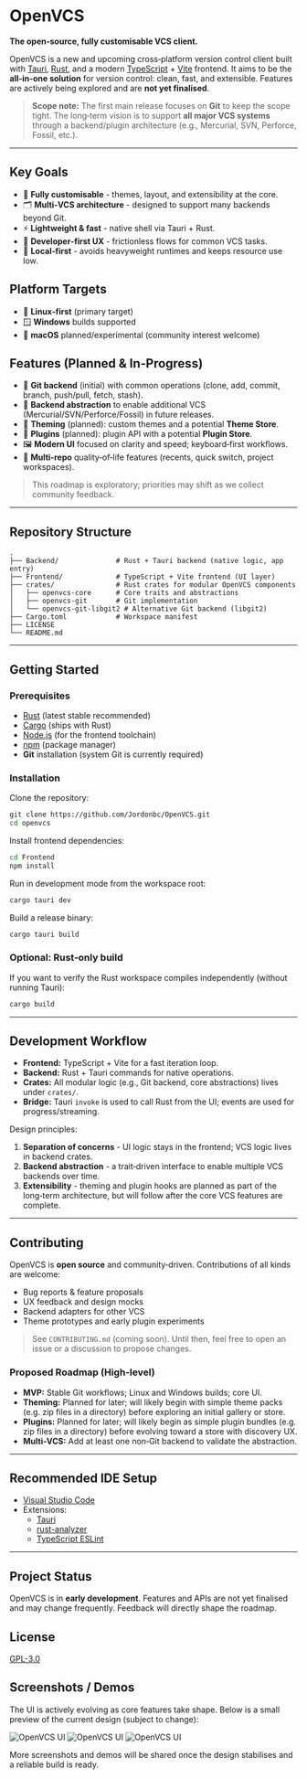 # OpenVCS

**The open‑source, fully customisable VCS client.**

OpenVCS is a new and upcoming cross‑platform version control client built with [Tauri](https://tauri.app/), [Rust](https://www.rust-lang.org/), and a modern [TypeScript](https://www.typescriptlang.org/) + [Vite](https://vitejs.dev/) frontend. It aims to be the **all‑in‑one solution** for version control: clean, fast, and extensible. Features are actively being explored and are **not yet finalised**.

> **Scope note:** The first main release focuses on **Git** to keep the scope tight. The long‑term vision is to support **all major VCS systems** through a backend/plugin architecture (e.g., Mercurial, SVN, Perforce, Fossil, etc.).

---

## Key Goals

- 🧩 **Fully customisable** - themes, layout, and extensibility at the core.
- 🗂 **Multi‑VCS architecture** - designed to support many backends beyond Git.
- ⚡ **Lightweight & fast** - native shell via Tauri + Rust.
- 🧰 **Developer‑first UX** - frictionless flows for common VCS tasks.
- 🧱 **Local‑first** - avoids heavyweight runtimes and keeps resource use low.

## Platform Targets

- 🐧 **Linux‑first** (primary target)
- 🪟 **Windows** builds supported
- 🍏 **macOS** planned/experimental (community interest welcome)

## Features (Planned & In‑Progress)

- 🔗 **Git backend** (initial) with common operations (clone, add, commit, branch, push/pull, fetch, stash).
- 🔌 **Backend abstraction** to enable additional VCS (Mercurial/SVN/Perforce/Fossil) in future releases.
- 🎨 **Theming** (planned): custom themes and a potential **Theme Store**.
- 🧩 **Plugins** (planned): plugin API with a potential **Plugin Store**.
- 🖼 **Modern UI** focused on clarity and speed; keyboard‑first workflows.
- 📁 **Multi‑repo** quality‑of‑life features (recents, quick switch, project workspaces).

> This roadmap is exploratory; priorities may shift as we collect community feedback.

---

## Repository Structure

```
.
├── Backend/              # Rust + Tauri backend (native logic, app entry)
├── Frontend/             # TypeScript + Vite frontend (UI layer)
├── crates/               # Rust crates for modular OpenVCS components
│   ├── openvcs-core      # Core traits and abstractions
│   ├── openvcs-git       # Git implementation
│   └── openvcs-git-libgit2 # Alternative Git backend (libgit2)
├── Cargo.toml            # Workspace manifest
├── LICENSE
└── README.md
```

---

## Getting Started

### Prerequisites

- [Rust](https://www.rust-lang.org/tools/install) (latest stable recommended)
- [Cargo](https://doc.rust-lang.org/cargo/) (ships with Rust)
- [Node.js](https://nodejs.org/) (for the frontend toolchain)
- [npm](https://www.npmjs.com/) (package manager)
- **Git** installation (system Git is currently required)

### Installation

Clone the repository:

```bash
git clone https://github.com/Jordonbc/OpenVCS.git
cd openvcs
```

Install frontend dependencies:

```bash
cd Frontend
npm install
```

Run in development mode from the workspace root:

```bash
cargo tauri dev
```

Build a release binary:

```bash
cargo tauri build
```

### Optional: Rust‑only build

If you want to verify the Rust workspace compiles independently (without running Tauri):

```bash
cargo build
```

---

## Development Workflow

- **Frontend:** TypeScript + Vite for a fast iteration loop.
- **Backend:** Rust + Tauri commands for native operations.
- **Crates:** All modular logic (e.g., Git backend, core abstractions) lives under `crates/`.
- **Bridge:** Tauri `invoke` is used to call Rust from the UI; events are used for progress/streaming.

Design principles:

1. **Separation of concerns** - UI logic stays in the frontend; VCS logic lives in backend crates.
2. **Backend abstraction** - a trait‑driven interface to enable multiple VCS backends over time.
3. **Extensibility** - theming and plugin hooks are planned as part of the long‑term architecture, but will follow after the core VCS features are complete.

---

## Contributing

OpenVCS is **open source** and community‑driven. Contributions of all kinds are welcome:

- Bug reports & feature proposals
- UX feedback and design mocks
- Backend adapters for other VCS
- Theme prototypes and early plugin experiments

> See `CONTRIBUTING.md` (coming soon). Until then, feel free to open an issue or a discussion to propose changes.

### Proposed Roadmap (High‑level)

- **MVP:** Stable Git workflows; Linux and Windows builds; core UI.
- **Theming:** Planned for later; will likely begin with simple theme packs (e.g. zip files in a directory) before exploring an initial gallery or store.
- **Plugins:** Planned for later; will likely begin as simple plugin bundles (e.g. zip files in a directory) before evolving toward a store with discovery UX.
- **Multi‑VCS:** Add at least one non‑Git backend to validate the abstraction.

---

## Recommended IDE Setup

- [Visual Studio Code](https://code.visualstudio.com/)
- Extensions:
  - [Tauri](https://marketplace.visualstudio.com/items?itemName=tauri-apps.tauri-vscode)
  - [rust-analyzer](https://marketplace.visualstudio.com/items?itemName=rust-lang.rust-analyzer)
  - [TypeScript ESLint](https://marketplace.visualstudio.com/items?itemName=dbaeumer.vscode-eslint)

---

## Project Status

OpenVCS is in **early development**. Features and APIs are not yet finalised and may change frequently. Feedback will directly shape the roadmap.

## License

[GPL-3.0](LICENSE)

## Screenshots / Demos

The UI is actively evolving as core features take shape. Below is a small preview of the current design (subject to change):

![OpenVCS UI](docs/images/Main-UI-Preview.png)
![OpenVCS UI](docs/images/AddExisting-UI-Preview.png)
![OpenVCS UI](docs/images/Settings-UI-Preview.png)

More screenshots and demos will be shared once the design stabilises and a reliable build is ready.
